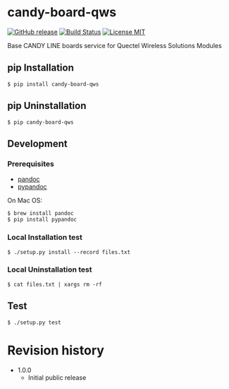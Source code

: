 # candy-board-qws

[![GitHub release](https://img.shields.io/github/release/CANDY-LINE/candy-board-qws.svg)](https://github.com/CANDY-LINE/candy-board-qws/releases/latest)
[![Build Status](https://travis-ci.org/CANDY-LINE/candy-board-qws.svg?branch=master)](https://travis-ci.org/CANDY-LINE/candy-board-qws)
[![License MIT](https://img.shields.io/github/license/CANDY-LINE/candy-board-qws.svg)](http://opensource.org/licenses/MIT)

Base CANDY LINE boards service for Quectel Wireless Solutions Modules

## pip Installation

```
$ pip install candy-board-qws
```

## pip Uninstallation

```
$ pip candy-board-qws
```

## Development

### Prerequisites

 * [pandoc](http://pandoc.org)
 * [pypandoc](https://pypi.python.org/pypi/pypandoc/1.2.0)

On Mac OS:

```
$ brew install pandoc
$ pip install pypandoc
```

### Local Installation test

```
$ ./setup.py install --record files.txt
```

### Local Uninstallation test

```
$ cat files.txt | xargs rm -rf
```

## Test

```
$ ./setup.py test
```

# Revision history

* 1.0.0
    - Initial public release
